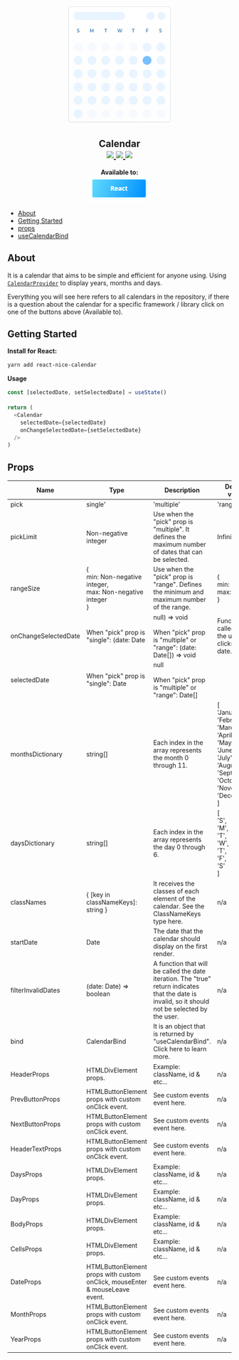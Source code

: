 <p align="center">
  <img src="https://raw.githubusercontent.com/Maycon-Santos/calendar/master/docs/assets/logo@2x.png">
</p>
<h2 align="center">
  Calendar<br />
  <a href="https://github.com/Maycon-Santos/calendar/issues">
    <img src="https://img.shields.io/badge/contributions-welcome-brightgreen.svg?style=flat" />
  </a>
  <a href="http://hits.dwyl.com/Maycon-Santos/calendar">
    <img src="http://hits.dwyl.com/Maycon-Santos/calendar.svg">
  </a>
  <a href="https://snyk.io/test/github/Maycon-Santos/calendar">
    <img src="https://snyk.io/test/github/Maycon-Santos/calendar/badge.svg">
  </a>
</h2>

<p align="center">
  <b>Available to:</b><br />
  <a href="https://github.com/Maycon-Santos/calendar/tree/master/packages/react-nice-calendar">
    <img src="https://raw.githubusercontent.com/Maycon-Santos/calendar/master/docs/assets/react-button.png">
  </a>
</p>

- [About](#about)
- [Getting Started](#getting-started)
- [props](#props)
- [useCalendarBind](#useCalendarBind)

## About

It is a calendar that aims to be simple and efficient for anyone using. Using [`CalendarProvider`](https://github.com/Maycon-Santos/calendar/tree/master/packages/calendar-provider) to display years, months and days.  

Everything you will see here refers to all calendars in the repository, if there is a question about the calendar for a specific framework / library click on one of the buttons above (Available to).

## Getting Started

**Install for React:**
```sh
yarn add react-nice-calendar
```

**Usage**
```javascript
const [selectedDate, setSelectedDate] = useState()

return (
  <Calendar
    selectedDate={selectedDate}
    onChangeSelectedDate={setSelectedDate}
  />
)
```

## Props

| Name                 | Type                                                                                                                                 | Description                                                                                                                                        | Default value                                                                                                                                                         |
| -------------------- | ------------------------------------------------------------------------------------------------------------------------------------ | -------------------------------------------------------------------------------------------------------------------------------------------------- | --------------------------------------------------------------------------------------------------------------------------------------------------------------------- |
| pick                 | single' | 'multiple' | 'range'                                                                                                       | Select the type of capture. See examples here.                                                                                                     | single'                                                                                                                                                               |
| pickLimit            | Non-negative integer                                                                                                                 | Use when the "pick" prop is "multiple". It defines the maximum number of dates that can be selected.                                               | Infinity                                                                                                                                                              |
| rangeSize            | {<br>min: Non-negative integer,<br>max: Non-negative integer<br>}                                                                    | Use when the "pick" prop is "range". Defines the minimum and maximum number of the range.                                                          | {<br>min: 1,<br>max: Infinity<br>}                                                                                                                                    |
| onChangeSelectedDate | When "pick" prop is "single": (date: Date | null) => void<br><br>When "pick" prop is "multiple" or "range": (date: Date\[\]) => void | Function called when the user clicks on a date.                                                                                                    | n/a                                                                                                                                                                   |
| selectedDate         | When "pick" prop is "single": Date | null<br><br>When "pick" prop is "multiple" or "range": Date\[\]                                 |                                                                                                                                                    |                                                                                                                                                                       |
| monthsDictionary     | string\[\]                                                                                                                           | Each index in the array represents the month 0 through 11.                                                                                         | \[<br>'January',<br>'February',<br>'March',<br>'April',<br>'May',<br>'June',<br>'July',<br>'August',<br>'September',<br>'October',<br>'November',<br>'December'<br>\] |
| daysDictionary       | string\[\]                                                                                                                           | Each index in the array represents the day 0 through 6.                                                                                            | \[<br>'S',<br>'M',<br>'T',<br>'W',<br>'T',<br>'F',<br>'S'<br>\]                                                                                                       |
| classNames           | { \[key in classNameKeys\]: string }                                                                                                 | It receives the classes of each element of the calendar. See the ClassNameKeys type here.                                                          | n/a                                                                                                                                                                   |
| startDate            | Date                                                                                                                                 | The date that the calendar should display on the first render.                                                                                     | n/a                                                                                                                                                                   |
| filterInvalidDates   | (date: Date) => boolean                                                                                                              | A function that will be called the date iteration. The "true" return indicates that the date is invalid, so it should not be selected by the user. | n/a                                                                                                                                                                   |
| bind                 | CalendarBind                                                                                                                         | It is an object that is returned by "useCalendarBind". Click here to learn more.                                                                   | n/a                                                                                                                                                                   |
| HeaderProps          | HTMLDivElement props.                                                                                                                | Example: className, id & etc...                                                                                                                    | n/a                                                                                                                                                                   |
| PrevButtonProps      | HTMLButtonElement props with custom onClick event.                                                                                   | See custom events event here.                                                                                                                      | n/a                                                                                                                                                                   |
| NextButtonProps      | HTMLButtonElement props with custom onClick event.                                                                                   | See custom events event here.                                                                                                                      | n/a                                                                                                                                                                   |
| HeaderTextProps      | HTMLButtonElement props with custom onClick event.                                                                                   | See custom events event here.                                                                                                                      | n/a                                                                                                                                                                   |
| DaysProps            | HTMLDivElement props.                                                                                                                | Example: className, id & etc...                                                                                                                    | n/a                                                                                                                                                                   |
| DayProps             | HTMLDivElement props.                                                                                                                | Example: className, id & etc...                                                                                                                    | n/a                                                                                                                                                                   |
| BodyProps            | HTMLDivElement props.                                                                                                                | Example: className, id & etc...                                                                                                                    | n/a                                                                                                                                                                   |
| CellsProps           | HTMLDivElement props.                                                                                                                | Example: className, id & etc...                                                                                                                    | n/a                                                                                                                                                                   |
| DateProps            | HTMLButtonElement props with custom onClick, mouseEnter & mouseLeave event.                                                          | See custom events event here.                                                                                                                      | n/a                                                                                                                                                                   |
| MonthProps           | HTMLButtonElement props with custom onClick event.                                                                                   | See custom events event here.                                                                                                                      | n/a                                                                                                                                                                   |
| YearProps            | HTMLButtonElement props with custom onClick event.                                                                                   | See custom events event here.                                                                                                                      | n/a                                                                                                                                                                   |
